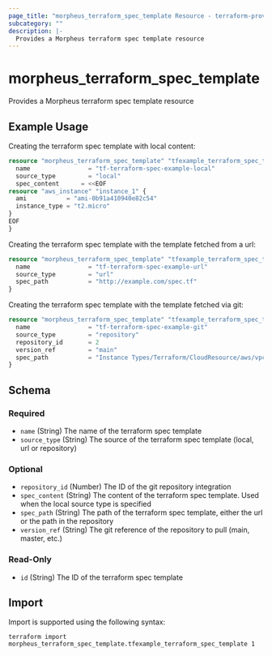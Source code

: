 ```yaml
---
page_title: "morpheus_terraform_spec_template Resource - terraform-provider-morpheus"
subcategory: ""
description: |-
  Provides a Morpheus terraform spec template resource
---
```


# morpheus_terraform_spec_template

Provides a Morpheus terraform spec template resource

## Example Usage

Creating the terraform spec template with local content:

```terraform
resource "morpheus_terraform_spec_template" "tfexample_terraform_spec_template_local" {
  name                = "tf-terraform-spec-example-local"
  source_type         = "local"
  spec_content      = <<EOF
resource "aws_instance" "instance_1" {
  ami           = "ami-0b91a410940e82c54"
  instance_type = "t2.micro"
}
EOF
}
```

Creating the terraform spec template with the template fetched from a url:

```terraform
resource "morpheus_terraform_spec_template" "tfexample_terraform_spec_template_url" {
  name                = "tf-terraform-spec-example-url"
  source_type         = "url"
  spec_path           = "http://example.com/spec.tf"
}
```

Creating the terraform spec template with the template fetched via git:

```terraform
resource "morpheus_terraform_spec_template" "tfexample_terraform_spec_template_git" {
  name                = "tf-terraform-spec-example-git"
  source_type         = "repository"
  repository_id       = 2
  version_ref         = "main"
  spec_path           = "Instance Types/Terraform/CloudResource/aws/vpc.tf"
}
```

<!-- schema generated by tfplugindocs -->
## Schema

### Required

- `name` (String) The name of the terraform spec template
- `source_type` (String) The source of the terraform spec template (local, url or repository)

### Optional

- `repository_id` (Number) The ID of the git repository integration
- `spec_content` (String) The content of the terraform spec template. Used when the local source type is specified
- `spec_path` (String) The path of the terraform spec template, either the url or the path in the repository
- `version_ref` (String) The git reference of the repository to pull (main, master, etc.)

### Read-Only

- `id` (String) The ID of the terraform spec template

## Import

Import is supported using the following syntax:

```shell
terraform import morpheus_terraform_spec_template.tfexample_terraform_spec_template 1
```
